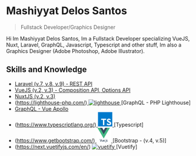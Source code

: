 
# Mashiyyat Delos Santos
> Fullstack Developer/Graphics Designer


Hi Im Mashiyyat Delos Santos, Im a Fullstack Developer specializing VueJS, Nuxt, Laravel, GraphQL, Javascript, Typescript and other stuff, Im also a Graphics Designer (Adobe Photoshop, Adobe Illustrator).


## Skills and Knowledge

 - [Laravel (v.7, v.8, v.9) - REST API](https://www.laravel.com/)
 - [VueJS (v.2, v.3) - Composition API, Options API](https://www.vuejs.org/)
 - [NuxtJS (v.2, v.3)](https://www.nuxtjs.org/)
 - (https://lighthouse-php.com/)<a href="https://www.lighthouse-php.com/" target="_blank"> <img src="https://lighthouse-php.com/logo.svg" alt="lighthouse" width="40" height="40"/> </a>[GraphQL - PHP Lighthouse]
 - [GraphQL - Vue Apollo](https://v4.apollo.vuejs.org/)
 - (https://www.typescriptlang.org/)<a href="https://www.typescriptlang.org/" target="_blank"> <img src="https://raw.githubusercontent.com/devicons/devicon/master/icons/typescript/typescript-original.svg" alt="typescript" width="40" height="40"/> </a>[Typescript]
 - (https://www.getbootstrap.com/)<a href="https://vuejs.org/" target="_blank"> <img src="https://raw.githubusercontent.com/devicons/devicon/master/icons/vuejs/vuejs-original-wordmark.svg" alt="vuejs" width="40" height="40"/> </a>[Bootstrap - (v.4, v.5)]
 - (https://next.vuetifyjs.com/en/) <a href="https://vuetifyjs.com/en/" target="_blank"> <img src="https://bestofjs.org/logos/vuetify.svg" alt="vuetify" width="40" height="40"/> </a> <a href="https://www.mongodb.com/" target="_blank"></a>[Vuetify]

